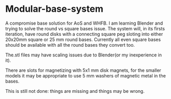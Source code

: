 # Modular-base-system
A compromise base solution for AoS and WHFB. I am learning Blender and trying to solve the round vs square bases issue. The system will, in its firsts iteration, have round disks with a connecting square peg sloting into either 20x20mm square or 25 mm round bases. Currently all even square bases should be available with all the round bases they convert too.

The.stl files may have scaling issues due to Blender(or my inexperience in it).

There are slots for magnetizing with 5x1 mm disk magnets, for the smaller models it may be appropriate to use 5 mm washers of magnetic metal in the bases.

This is still not done: things are missing and things may be wrong.
